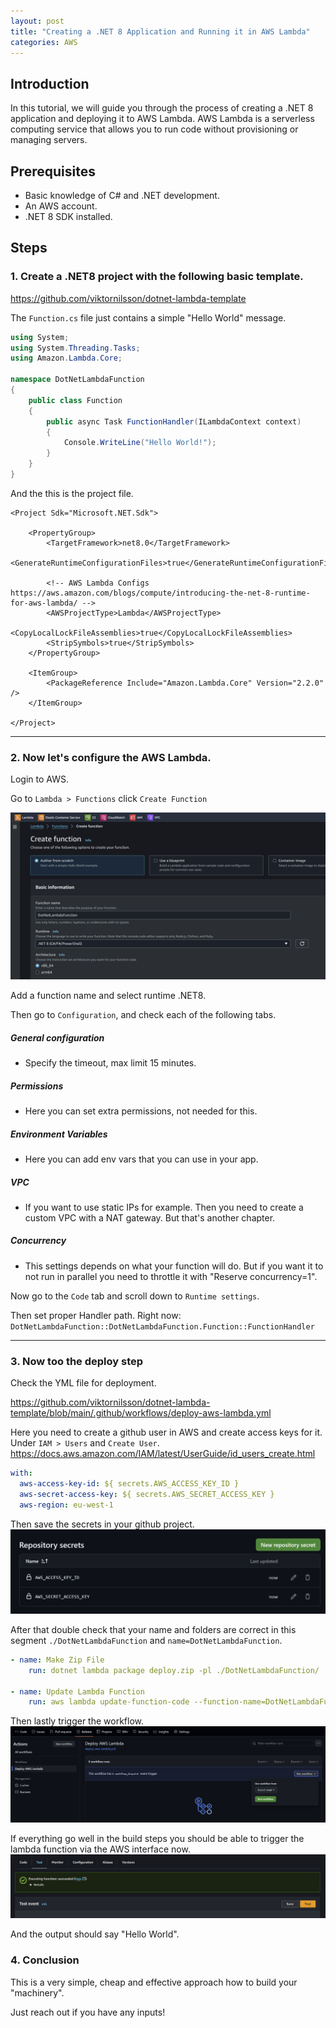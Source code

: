 ```yaml
---
layout: post
title: "Creating a .NET 8 Application and Running it in AWS Lambda"
categories: AWS
---
```


## Introduction
In this tutorial, we will guide you through the process of creating a .NET 8 application and deploying it to AWS Lambda. AWS Lambda is a serverless computing service that allows you to run code without provisioning or managing servers.

## Prerequisites
- Basic knowledge of C# and .NET development.
- An AWS account.
- .NET 8 SDK installed.

## Steps

### 1. Create a .NET8 project with the following basic template.

https://github.com/viktornilsson/dotnet-lambda-template

The `Function.cs` file just contains a simple "Hello World" message.

```cs
using System;
using System.Threading.Tasks;
using Amazon.Lambda.Core;

namespace DotNetLambdaFunction
{
    public class Function
    {
        public async Task FunctionHandler(ILambdaContext context)
        {
            Console.WriteLine("Hello World!");
        }
    }
}
```

And the this is the project file.

```
<Project Sdk="Microsoft.NET.Sdk">

    <PropertyGroup>
        <TargetFramework>net8.0</TargetFramework>
        <GenerateRuntimeConfigurationFiles>true</GenerateRuntimeConfigurationFiles>

        <!-- AWS Lambda Configs https://aws.amazon.com/blogs/compute/introducing-the-net-8-runtime-for-aws-lambda/ -->
        <AWSProjectType>Lambda</AWSProjectType>
        <CopyLocalLockFileAssemblies>true</CopyLocalLockFileAssemblies>
        <StripSymbols>true</StripSymbols>
    </PropertyGroup>

    <ItemGroup>
        <PackageReference Include="Amazon.Lambda.Core" Version="2.2.0" />
    </ItemGroup>

</Project>
```

---

### 2. Now let's configure the AWS Lambda.

Login to AWS.

Go to `Lambda > Functions` click `Create Function`

![Create Function](/images/lambda_create_function.png)

Add a function name and select runtime .NET8.

Then go to `Configuration`, and check each of the following tabs.

##### General configuration
- Specify the timeout, max limit 15 minutes.

##### Permissions
- Here you can set extra permissions, not needed for this.

##### Environment Variables
- Here you can add env vars that you can use in your app.

##### VPC
- If you want to use static IPs for example. Then you need to create a custom VPC with a NAT gateway. But that's another chapter.

##### Concurrency
- This settings depends on what your function will do. But if you want it to not run in parallel you need to throttle it with "Reserve concurrency=1".


Now go to the `Code` tab and scroll down to `Runtime settings`.

Then set proper Handler path. Right now: `DotNetLambdaFunction::DotNetLambdaFunction.Function::FunctionHandler`

---

### 3. Now too the deploy step

Check the YML file for deployment.

https://github.com/viktornilsson/dotnet-lambda-template/blob/main/.github/workflows/deploy-aws-lambda.yml

Here you need to create a github user in AWS and create access keys for it. Under `IAM > Users` and `Create User`.
https://docs.aws.amazon.com/IAM/latest/UserGuide/id_users_create.html


```yml
with:
  aws-access-key-id: ${ secrets.AWS_ACCESS_KEY_ID }
  aws-secret-access-key: ${ secrets.AWS_SECRET_ACCESS_KEY }
  aws-region: eu-west-1
```

Then save the secrets in your github project.
![secrets](/images/github_secrets.png)


After that double check that your name and folders are correct in this segment `./DotNetLambdaFunction`  and `name=DotNetLambdaFunction`.

```yml
- name: Make Zip File      
    run: dotnet lambda package deploy.zip -pl ./DotNetLambdaFunction/
    
- name: Update Lambda Function
    run: aws lambda update-function-code --function-name=DotNetLambdaFunction --zip-file=fileb://deploy.zip
```

Then lastly trigger the workflow.
![alt text](/images/github_run_workflow.png)


If everything go well in the build steps you should be able to trigger the lambda function via the AWS interface now.
![alt text](/images/lambda_run_test.png)


And the output should say "Hello World".

### 4. Conclusion
This is a very simple, cheap and effective approach how to build your "machinery". 

Just reach out if you have any inputs!
